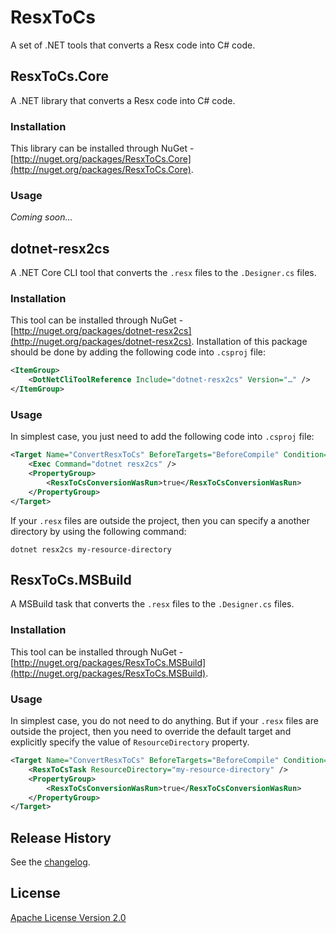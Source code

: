 ResxToCs
========

A set of .NET tools that converts a Resx code into C# code.

## ResxToCs.Core
A .NET library that converts a Resx code into C# code.

### Installation
This library can be installed through NuGet - [http://nuget.org/packages/ResxToCs.Core](http://nuget.org/packages/ResxToCs.Core).

### Usage
*Coming soon…*

## dotnet-resx2cs
A .NET Core CLI tool that converts the `.resx` files to the `.Designer.cs` files.

### Installation
This tool can be installed through NuGet - [http://nuget.org/packages/dotnet-resx2cs](http://nuget.org/packages/dotnet-resx2cs). Installation of this package should be done by adding the following code into `.csproj` file:

```xml
<ItemGroup>
	<DotNetCliToolReference Include="dotnet-resx2cs" Version="…" />
</ItemGroup>
```

### Usage
In simplest case, you just need to add the following code into `.csproj` file:

```xml
<Target Name="СonvertResxToCs" BeforeTargets="BeforeCompile" Condition=" '$(ResxToCsConversionWasRun)' != 'true' ">
	<Exec Command="dotnet resx2cs" />
	<PropertyGroup>
		<ResxToCsConversionWasRun>true</ResxToCsConversionWasRun>
	</PropertyGroup>
</Target>
```

If your `.resx` files are outside the project, then you can specify a another directory by using the following command:

```
dotnet resx2cs my-resource-directory
```

## ResxToCs.MSBuild
A MSBuild task that converts the `.resx` files to the `.Designer.cs` files.

### Installation
This tool can be installed through NuGet - [http://nuget.org/packages/ResxToCs.MSBuild](http://nuget.org/packages/ResxToCs.MSBuild).

### Usage
In simplest case, you do not need to do anything. But if your `.resx` files are outside the project, then you need to override the default target and explicitly specify the value of `ResourceDirectory` property.

```xml
<Target Name="СonvertResxToCs" BeforeTargets="BeforeCompile" Condition=" '$(ResxToCsConversionWasRun)' != 'true' ">
	<ResxToCsTask ResourceDirectory="my-resource-directory" />
	<PropertyGroup>
		<ResxToCsConversionWasRun>true</ResxToCsConversionWasRun>
	</PropertyGroup>
</Target>
```

## Release History
See the [changelog](CHANGELOG.md).

## License
[Apache License Version 2.0](LICENSE.txt)